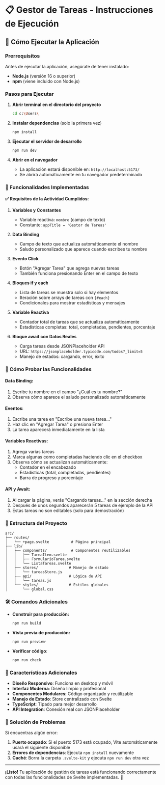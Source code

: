 # 📋 Gestor de Tareas - Instrucciones de Ejecución

## 🚀 Cómo Ejecutar la Aplicación

### Prerrequisitos
Antes de ejecutar la aplicación, asegúrate de tener instalado:
- **Node.js** (versión 16 o superior)
- **npm** (viene incluido con Node.js)

### Pasos para Ejecutar

1. **Abrir terminal en el directorio del proyecto**
   ```bash
   cd c:\Users\
   ```

2. **Instalar dependencias** (solo la primera vez)
   ```bash
   npm install
   ```

3. **Ejecutar el servidor de desarrollo**
   ```bash
   npm run dev
   ```

4. **Abrir en el navegador**
   - La aplicación estará disponible en: `http://localhost:5173/`
   - Se abrirá automáticamente en tu navegador predeterminado

### 🎯 Funcionalidades Implementadas

#### ✅ Requisitos de la Actividad Cumplidos:

1. **Variables y Constantes**
   - Variable reactiva: `nombre` (campo de texto)
   - Constante: `appTitle = 'Gestor de Tareas'`

2. **Data Binding**
   - Campo de texto que actualiza automáticamente el nombre
   - Saludo personalizado que aparece cuando escribes tu nombre

3. **Evento Click**
   - Botón "Agregar Tarea" que agrega nuevas tareas
   - También funciona presionando Enter en el campo de texto

4. **Bloques if y each**
   - Lista de tareas se muestra solo si hay elementos
   - Iteración sobre arrays de tareas con `{#each}`
   - Condicionales para mostrar estadísticas y mensajes

5. **Variable Reactiva**
   - Contador total de tareas que se actualiza automáticamente
   - Estadísticas completas: total, completadas, pendientes, porcentaje

6. **Bloque await con Datos Reales**
   - Carga tareas desde JSONPlaceholder API
   - URL: `https://jsonplaceholder.typicode.com/todos?_limit=5`
   - Manejo de estados: cargando, error, éxito

### 🧪 Cómo Probar las Funcionalidades

#### Data Binding:
1. Escribe tu nombre en el campo "¿Cuál es tu nombre?"
2. Observa cómo aparece el saludo personalizado automáticamente

#### Eventos:
1. Escribe una tarea en "Escribe una nueva tarea..."
2. Haz clic en "Agregar Tarea" o presiona Enter
3. La tarea aparecerá inmediatamente en la lista

#### Variables Reactivas:
1. Agrega varias tareas
2. Marca algunas como completadas haciendo clic en el checkbox
3. Observa cómo se actualizan automáticamente:
   - Contador en el encabezado
   - Estadísticas (total, completadas, pendientes)
   - Barra de progreso y porcentaje

#### API y Await:
1. Al cargar la página, verás "Cargando tareas..." en la sección derecha
2. Después de unos segundos aparecerán 5 tareas de ejemplo de la API
3. Estas tareas no son editables (solo para demostración)

### 📁 Estructura del Proyecto

```
src/
├── routes/
│   └── +page.svelte          # Página principal
├── lib/
│   ├── components/           # Componentes reutilizables
│   │   ├── TareaItem.svelte
│   │   ├── FormularioTarea.svelte
│   │   └── ListaTareas.svelte
│   ├── stores/              # Manejo de estado
│   │   └── tareasStore.js
│   ├── api/                 # Lógica de API
│   │   └── tareas.js
│   └── styles/              # Estilos globales
│       └── global.css
```

### 🛠️ Comandos Adicionales

- **Construir para producción:**
  ```bash
  npm run build
  ```

- **Vista previa de producción:**
  ```bash
  npm run preview
  ```

- **Verificar código:**
  ```bash
  npm run check
  ```

### 🎨 Características Adicionales

- **Diseño Responsivo**: Funciona en desktop y móvil
- **Interfaz Moderna**: Diseño limpio y profesional
- **Componentes Modulares**: Código organizado y reutilizable
- **Manejo de Estado**: Store centralizado con Svelte
- **TypeScript**: Tipado para mejor desarrollo
- **API Integration**: Conexión real con JSONPlaceholder

### 🐛 Solución de Problemas

Si encuentras algún error:

1. **Puerto ocupado**: Si el puerto 5173 está ocupado, Vite automáticamente usará el siguiente disponible
2. **Errores de dependencias**: Ejecuta `npm install` nuevamente
3. **Caché**: Borra la carpeta `.svelte-kit` y ejecuta `npm run dev` otra vez

---

**¡Listo!** Tu aplicación de gestión de tareas está funcionando correctamente con todas las funcionalidades de Svelte implementadas. 🎉
